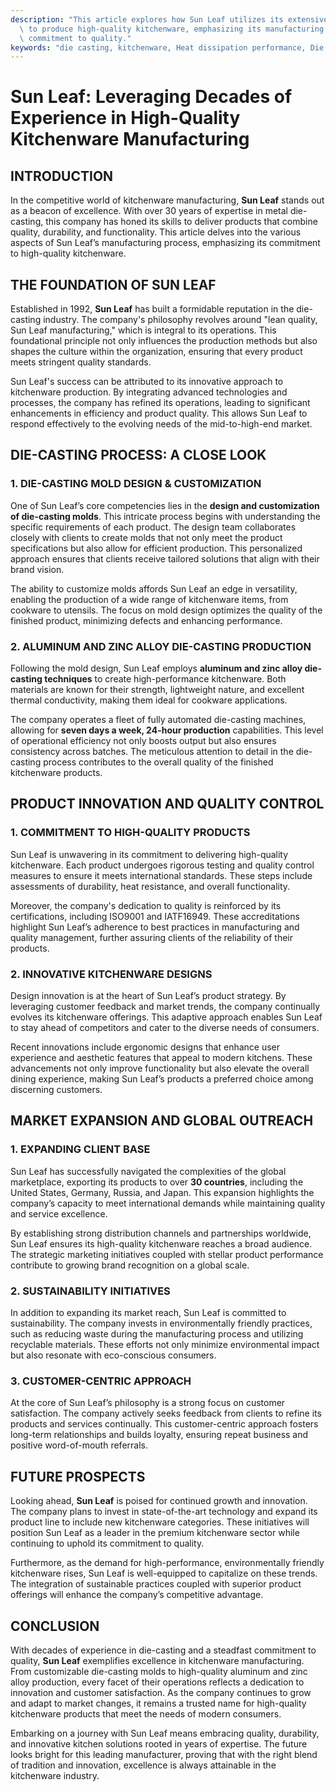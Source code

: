 ```yaml
---
description: "This article explores how Sun Leaf utilizes its extensive experience in die-casting\
  \ to produce high-quality kitchenware, emphasizing its manufacturing processes and\
  \ commitment to quality."
keywords: "die casting, kitchenware, Heat dissipation performance, Die casting process"
---
```

# Sun Leaf: Leveraging Decades of Experience in High-Quality Kitchenware Manufacturing

## INTRODUCTION

In the competitive world of kitchenware manufacturing, **Sun Leaf** stands out as a beacon of excellence. With over 30 years of expertise in metal die-casting, this company has honed its skills to deliver products that combine quality, durability, and functionality. This article delves into the various aspects of Sun Leaf’s manufacturing process, emphasizing its commitment to high-quality kitchenware.

## THE FOUNDATION OF SUN LEAF

Established in 1992, **Sun Leaf** has built a formidable reputation in the die-casting industry. The company's philosophy revolves around "lean quality, Sun Leaf manufacturing," which is integral to its operations. This foundational principle not only influences the production methods but also shapes the culture within the organization, ensuring that every product meets stringent quality standards.

Sun Leaf's success can be attributed to its innovative approach to kitchenware production. By integrating advanced technologies and processes, the company has refined its operations, leading to significant enhancements in efficiency and product quality. This allows Sun Leaf to respond effectively to the evolving needs of the mid-to-high-end market.

## DIE-CASTING PROCESS: A CLOSE LOOK

### 1. **DIE-CASTING MOLD DESIGN & CUSTOMIZATION**

One of Sun Leaf’s core competencies lies in the **design and customization of die-casting molds**. This intricate process begins with understanding the specific requirements of each product. The design team collaborates closely with clients to create molds that not only meet the product specifications but also allow for efficient production. This personalized approach ensures that clients receive tailored solutions that align with their brand vision.

The ability to customize molds affords Sun Leaf an edge in versatility, enabling the production of a wide range of kitchenware items, from cookware to utensils. The focus on mold design optimizes the quality of the finished product, minimizing defects and enhancing performance. 

### 2. **ALUMINUM AND ZINC ALLOY DIE-CASTING PRODUCTION**

Following the mold design, Sun Leaf employs **aluminum and zinc alloy die-casting techniques** to create high-performance kitchenware. Both materials are known for their strength, lightweight nature, and excellent thermal conductivity, making them ideal for cookware applications.

The company operates a fleet of fully automated die-casting machines, allowing for **seven days a week, 24-hour production** capabilities. This level of operational efficiency not only boosts output but also ensures consistency across batches. The meticulous attention to detail in the die-casting process contributes to the overall quality of the finished kitchenware products.

## PRODUCT INNOVATION AND QUALITY CONTROL

### 1. **COMMITMENT TO HIGH-QUALITY PRODUCTS**

Sun Leaf is unwavering in its commitment to delivering high-quality kitchenware. Each product undergoes rigorous testing and quality control measures to ensure it meets international standards. These steps include assessments of durability, heat resistance, and overall functionality. 

Moreover, the company's dedication to quality is reinforced by its certifications, including ISO9001 and IATF16949. These accreditations highlight Sun Leaf’s adherence to best practices in manufacturing and quality management, further assuring clients of the reliability of their products.

### 2. **INNOVATIVE KITCHENWARE DESIGNS**

Design innovation is at the heart of Sun Leaf’s product strategy. By leveraging customer feedback and market trends, the company continually evolves its kitchenware offerings. This adaptive approach enables Sun Leaf to stay ahead of competitors and cater to the diverse needs of consumers.

Recent innovations include ergonomic designs that enhance user experience and aesthetic features that appeal to modern kitchens. These advancements not only improve functionality but also elevate the overall dining experience, making Sun Leaf’s products a preferred choice among discerning customers.

## MARKET EXPANSION AND GLOBAL OUTREACH

### 1. **EXPANDING CLIENT BASE**

Sun Leaf has successfully navigated the complexities of the global marketplace, exporting its products to over **30 countries**, including the United States, Germany, Russia, and Japan. This expansion highlights the company’s capacity to meet international demands while maintaining quality and service excellence.

By establishing strong distribution channels and partnerships worldwide, Sun Leaf ensures its high-quality kitchenware reaches a broad audience. The strategic marketing initiatives coupled with stellar product performance contribute to growing brand recognition on a global scale.

### 2. **SUSTAINABILITY INITIATIVES**

In addition to expanding its market reach, Sun Leaf is committed to sustainability. The company invests in environmentally friendly practices, such as reducing waste during the manufacturing process and utilizing recyclable materials. These efforts not only minimize environmental impact but also resonate with eco-conscious consumers.

### 3. **CUSTOMER-CENTRIC APPROACH**

At the core of Sun Leaf’s philosophy is a strong focus on customer satisfaction. The company actively seeks feedback from clients to refine its products and services continually. This customer-centric approach fosters long-term relationships and builds loyalty, ensuring repeat business and positive word-of-mouth referrals.

## FUTURE PROSPECTS

Looking ahead, **Sun Leaf** is poised for continued growth and innovation. The company plans to invest in state-of-the-art technology and expand its product line to include new kitchenware categories. These initiatives will position Sun Leaf as a leader in the premium kitchenware sector while continuing to uphold its commitment to quality.

Furthermore, as the demand for high-performance, environmentally friendly kitchenware rises, Sun Leaf is well-equipped to capitalize on these trends. The integration of sustainable practices coupled with superior product offerings will enhance the company’s competitive advantage.

## CONCLUSION

With decades of experience in die-casting and a steadfast commitment to quality, **Sun Leaf** exemplifies excellence in kitchenware manufacturing. From customizable die-casting molds to high-quality aluminum and zinc alloy production, every facet of their operations reflects a dedication to innovation and customer satisfaction. As the company continues to grow and adapt to market changes, it remains a trusted name for high-quality kitchenware products that meet the needs of modern consumers.

Embarking on a journey with Sun Leaf means embracing quality, durability, and innovative kitchen solutions rooted in years of expertise. The future looks bright for this leading manufacturer, proving that with the right blend of tradition and innovation, excellence is always attainable in the kitchenware industry.

